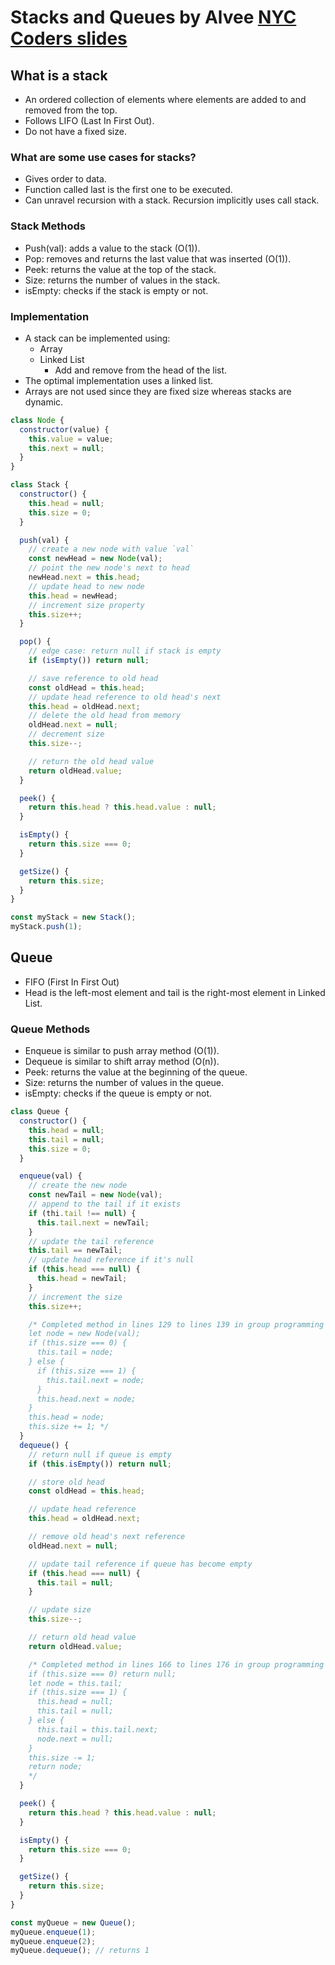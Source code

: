 # Stacks and Queues by Alvee [NYC Coders slides](https://docs.google.com/presentation/d/1OZIGs80yQLrrLiCjsLSfAzedNYmhSTWO0KYyJ0l16UM/edit#slide=id.g35f391192_00)

## What is a stack

- An ordered collection of elements where elements are added to and removed from the top.
- Follows LIFO (Last In First Out).
- Do not have a fixed size.

### What are some use cases for stacks?

- Gives order to data.
- Function called last is the first one to be executed.
- Can unravel recursion with a stack. Recursion implicitly uses call stack.

### Stack Methods

- Push(val): adds a value to the stack (O(1)).
- Pop: removes and returns the last value that was inserted (O(1)).
- Peek: returns the value at the top of the stack.
- Size: returns the number of values in the stack.
- isEmpty: checks if the stack is empty or not.

### Implementation

- A stack can be implemented using:
  - Array
  - Linked List
    - Add and remove from the head of the list.
- The optimal implementation uses a linked list.
- Arrays are not used since they are fixed size whereas stacks are dynamic.

```js
class Node {
  constructor(value) {
    this.value = value;
    this.next = null;
  }
}

class Stack {
  constructor() {
    this.head = null;
    this.size = 0;
  }

  push(val) {
    // create a new node with value `val`
    const newHead = new Node(val);
    // point the new node's next to head
    newHead.next = this.head;
    // update head to new node
    this.head = newHead;
    // increment size property
    this.size++;
  }

  pop() {
    // edge case: return null if stack is empty
    if (isEmpty()) return null;

    // save reference to old head
    const oldHead = this.head;
    // update head reference to old head's next
    this.head = oldHead.next;
    // delete the old head from memory
    oldHead.next = null;
    // decrement size
    this.size--;

    // return the old head value
    return oldHead.value;
  }

  peek() {
    return this.head ? this.head.value : null;
  }

  isEmpty() {
    return this.size === 0;
  }

  getSize() {
    return this.size;
  }
}

const myStack = new Stack();
myStack.push(1);
```

## Queue

- FIFO (First In First Out)
- Head is the left-most element and tail is the right-most element in Linked List.

### Queue Methods

- Enqueue is similar to push array method (O(1)).
- Dequeue is similar to shift array method (O(n)).
- Peek: returns the value at the beginning of the queue.
- Size: returns the number of values in the queue.
- isEmpty: checks if the queue is empty or not.

```js
class Queue {
  constructor() {
    this.head = null;
    this.tail = null;
    this.size = 0;
  }

  enqueue(val) {
    // create the new node
    const newTail = new Node(val);
    // append to the tail if it exists
    if (thi.tail !== null) {
      this.tail.next = newTail;
    }
    // update the tail reference
    this.tail == newTail;
    // update head reference if it's null
    if (this.head === null) {
      this.head = newTail;
    }
    // increment the size
    this.size++;

    /* Completed method in lines 129 to lines 139 in group programming
    let node = new Node(val);
    if (this.size === 0) {
      this.tail = node;
    } else {
      if (this.size === 1) {
        this.tail.next = node;
      }
      this.head.next = node;
    }
    this.head = node;
    this.size += 1; */
  }
  dequeue() {
    // return null if queue is empty
    if (this.isEmpty()) return null;

    // store old head
    const oldHead = this.head;

    // update head reference
    this.head = oldHead.next;

    // remove old head's next reference
    oldHead.next = null;

    // update tail reference if queue has become empty
    if (this.head === null) {
      this.tail = null;
    }

    // update size
    this.size--;

    // return old head value
    return oldHead.value;

    /* Completed method in lines 166 to lines 176 in group programming
    if (this.size === 0) return null;
    let node = this.tail;
    if (this.size === 1) {
      this.head = null;
      this.tail = null;
    } else {
      this.tail = this.tail.next;
      node.next = null;
    }
    this.size -= 1;
    return node;
    */
  }

  peek() {
    return this.head ? this.head.value : null;
  }

  isEmpty() {
    return this.size === 0;
  }

  getSize() {
    return this.size;
  }
}

const myQueue = new Queue();
myQueue.enqueue(1);
myQueue.enqueue(2);
myQueue.dequeue(); // returns 1
```
